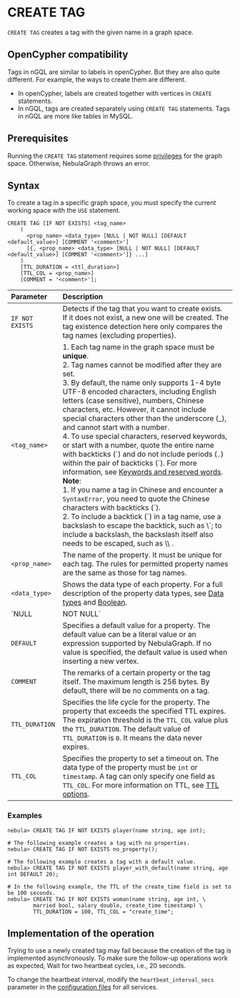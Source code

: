 # CREATE TAG

`CREATE TAG` creates a tag with the given name in a graph space.

## OpenCypher compatibility

Tags in nGQL are similar to labels in openCypher. But they are also quite different. For example, the ways to create them are different.

* In openCypher, labels are created together with vertices in `CREATE` statements.
* In nGQL, tags are created separately using `CREATE TAG` statements. Tags in nGQL are more like tables in MySQL.

## Prerequisites

Running the `CREATE TAG` statement requires some [privileges](../../7.data-security/1.authentication/3.role-list.md) for the graph space. Otherwise, NebulaGraph throws an error.

## Syntax

To create a tag in a specific graph space, you must specify the current working space with the `USE` statement.

```ngql
CREATE TAG [IF NOT EXISTS] <tag_name>
    (
      <prop_name> <data_type> [NULL | NOT NULL] [DEFAULT <default_value>] [COMMENT '<comment>']
      [{, <prop_name> <data_type> [NULL | NOT NULL] [DEFAULT <default_value>] [COMMENT '<comment>']} ...] 
    )
    [TTL_DURATION = <ttl_duration>]
    [TTL_COL = <prop_name>]
    [COMMENT = '<comment>'];
```

|Parameter|Description|
|:---|:---|
|`IF NOT EXISTS`|Detects if the tag that you want to create exists. If it does not exist, a new one will be created. The tag existence detection here only compares the tag names (excluding properties).|
|`<tag_name>`|1. Each tag name in the graph space must be **unique**. <br>2. Tag names cannot be modified after they are set.<br/> 3. By default, the name only supports 1-4 byte UTF-8 encoded characters, including English letters (case sensitive), numbers, Chinese characters, etc. However, it cannot include special characters other than the underscore (_), and cannot start with a number.<br/> 4. To use special characters, reserved keywords, or start with a number, quote the entire name with backticks (\`) and do not include periods (`.`) within the pair of backticks (\`). For more information, see [Keywords and reserved words](../../3.ngql-guide/1.nGQL-overview/keywords-and-reserved-words.md). <br/>**Note**:<br/>1. If you name a tag in Chinese and encounter a `SyntaxError`, you need to quote the Chinese characters with backticks (\`). <br/>2. To include a backtick (\`) in a tag name, use a backslash to escape the backtick, such as \\\`; to include a backslash, the backslash itself also needs to be escaped, such as \\\ .  |
|`<prop_name>`|The name of the property. It must be unique for each tag. The rules for permitted property names are the same as those for tag names.|
|`<data_type>`|Shows the data type of each property. For a full description of the property data types, see [Data types](../3.data-types/1.numeric.md) and [Boolean](../3.data-types/2.boolean.md).|
|`NULL | NOT NULL`|Specifies if the property supports `NULL | NOT NULL`. The default value is `NULL`. |
|`DEFAULT`|Specifies a default value for a property. The default value can be a literal value or an expression supported by NebulaGraph. If no value is specified, the default value is used when inserting a new vertex.| 
|`COMMENT`|The remarks of a certain property or the tag itself. The maximum length is 256 bytes. By default, there will be no comments on a tag.|
|`TTL_DURATION`|Specifies the life cycle for the property. The property that exceeds the specified TTL expires. The expiration threshold is the `TTL_COL` value plus the `TTL_DURATION`. The default value of `TTL_DURATION` is `0`. It means the data never expires.|
|`TTL_COL`|Specifies the property to set a timeout on. The data type of the property must be `int` or `timestamp`. A tag can only specify one field as `TTL_COL`. For more information on TTL, see [TTL options](../8.clauses-and-options/ttl-options.md).|

### Examples

```ngql
nebula> CREATE TAG IF NOT EXISTS player(name string, age int);

# The following example creates a tag with no properties.
nebula> CREATE TAG IF NOT EXISTS no_property(); 

# The following example creates a tag with a default value.
nebula> CREATE TAG IF NOT EXISTS player_with_default(name string, age int DEFAULT 20);

# In the following example, the TTL of the create_time field is set to be 100 seconds.
nebula> CREATE TAG IF NOT EXISTS woman(name string, age int, \
        married bool, salary double, create_time timestamp) \
        TTL_DURATION = 100, TTL_COL = "create_time";
```

## Implementation of the operation

Trying to use a newly created tag may fail because the creation of the tag is implemented asynchronously. To make sure the follow-up operations work as expected, Wait for two heartbeat cycles, i.e., 20 seconds.

To change the heartbeat interval, modify the `heartbeat_interval_secs` parameter in the [configuration files](../../5.configurations-and-logs/1.configurations/1.configurations.md) for all services.
